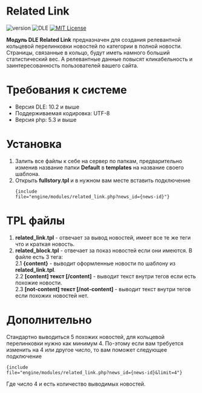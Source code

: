 # Related Link
![version](https://img.shields.io/badge/version-1.0-green.svg?style=flat-square "Version")
![DLE](https://img.shields.io/badge/DLE-10.2_--_11.x_(UTF--8)-red.svg?style=flat-square "DLE Version")
[![MIT License](https://img.shields.io/badge/license-MIT-blue.svg?style=flat-square)](https://github.com/dle-modules/Related-Link/blob/master/License)

**Модуль DLE Related Link** предназначен для создания релевантной кольцевой перелинковки новостей по категории в полной новости. Страницы, связанные в кольцо, будут иметь намного больший статистический вес. А релевантные данные повысят кликабельность и заинтересованность пользователей вашего сайта.
# Требования к системе
* Версия DLE: 10.2 и выше
* Поддерживаемая кодировка: UTF-8
* Версия php: 5.3 и выше
# Установка
1. Залить все файлы к себе на сервер по папкам, предварительно изменив название папки **Default** в **templates** на название своего шаблона.
2. Открыть **fullstory.tpl** и в нужном вам месте вставить подключение<pre><code>{include file="engine/modules/related_link.php?news_id={news-id}"}</code></pre>
# TPL файлы
1. **related_link.tpl** - отвечает за вывод новостей, имеет все те же теги что и краткая новость.
2. **related_block.tpl** - отвечает за показ новостей если они имеются. В файле есть 3 тега:<br/>
  2.1 **{content}** - выводит оформленные новости по шаблону из **related_link.tpl**.<br/>
  2.2 **[content] текст [/content]** - выводит текст внутри тегов если есть похожие новости.<br/>
  2.3 **[not-content] текст [/not-content]** - выводит текст внутри тегов если похожих новостей нет.
# Дополнительно
Стандартно выводиться 5 похожих новостей, для кольцевой перелинковки нужно как минимум 4. По-этому если вам требуется изменить на 4 или другое число, то вам поможет следующее подключение<pre><code>{include file="engine/modules/related_link.php?news_id={news-id}&limit=4"}</code></pre>Где число 4 и есть количество выводимых новостей.
